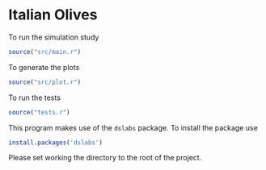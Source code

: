 # Italian Olives


To run the simulation study
```R
source("src/main.r")
```

To generate the plots
```R
source("src/plot.r")
```

To run the tests
```R
source("tests.r")
```

This program makes use of the `dslabs` package. To install the package use
```R
install.packages('dslabs')
```

Please set working the directory to the root of the project.